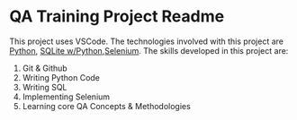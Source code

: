 # QA Training Project Readme
This project uses VSCode.
The technologies involved with this project are [Python](https://www.python.org/ ), [SQLite w/Python](https://www.geeksforgreeks.org/python-sqlite/ ),[Selenium](https://www.selenium.dev/ ).
The skills developed in this project are:
1. Git & Github
2. Writing Python Code
3. Writing SQL
4. Implementing Selenium
5. Learning core QA Concepts & Methodologies

